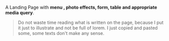 A Landing Page with **menu , photo effects, form, table and appropriate media query**.

 >Do not waste time reading what is written on the page, because I put it just to illustrate and not be full of lorem.
I just copied and pasted some, some texts don't make any sense.
